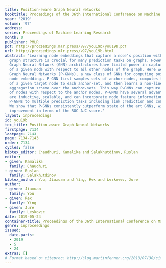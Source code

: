 ```yaml
---
title: Position-aware Graph Neural Networks
booktitle: Proceedings of the 36th International Conference on Machine Learning
year: '2019'
volume: '97'
address: 
series: Proceedings of Machine Learning Research
month: 0
publisher: PMLR
pdf: http://proceedings.mlr.press/v97/you19b/you19b.pdf
url: http://proceedings.mlr.press/v97/you19b.html
abstract: 'Learning node embeddings that capture a node’s position within the broader
  graph structure is crucial for many prediction tasks on graphs. However, existing
  Graph Neural Network (GNN) architectures have limited power in capturing the position/location
  of a given node with respect to all other nodes of the graph. Here we propose Position-aware
  Graph Neural Networks (P-GNNs), a new class of GNNs for computing position-aware
  node embeddings. P-GNN first samples sets of anchor nodes, computes the distance
  of a given target node to each anchor-set, and then learns a non-linear distance-weighted
  aggregation scheme over the anchor-sets. This way P-GNNs can capture positions/locations
  of nodes with respect to the anchor nodes. P-GNNs have several advantages: they
  are inductive, scalable, and can incorporate node feature information. We apply
  P-GNNs to multiple prediction tasks including link prediction and community detection.
  We show that P-GNNs consistently outperform state of the art GNNs, with up to 66%
  improvement in terms of the ROC AUC score.'
layout: inproceedings
id: you19b
tex_title: Position-aware Graph Neural Networks
firstpage: 7134
lastpage: 7143
page: 7134-7143
order: 7134
cycles: false
bibtex_editor: Chaudhuri, Kamalika and Salakhutdinov, Ruslan
editor:
- given: Kamalika
  family: Chaudhuri
- given: Ruslan
  family: Salakhutdinov
bibtex_author: You, Jiaxuan and Ying, Rex and Leskovec, Jure
author:
- given: Jiaxuan
  family: You
- given: Rex
  family: Ying
- given: Jure
  family: Leskovec
date: 2019-05-24
container-title: Proceedings of the 36th International Conference on Machine Learning
genre: inproceedings
issued:
  date-parts:
  - 2019
  - 5
  - 24
extras: []
# Format based on citeproc: http://blog.martinfenner.org/2013/07/30/citeproc-yaml-for-bibliographies/
---
```

